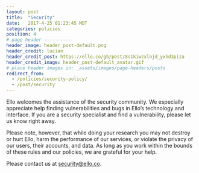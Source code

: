 ```yaml
---
layout: post
title:  "Security"
date:   2017-4-25 01:23:45 MDT
categories: policies
position: 4
# page header ----------
header_image: header_post-default.png
header_credit: lucian
header_credit_post: https://ello.co/gb/post/8s1kiwzxlnjd_yxhd3piza
header_credit_image: header_post-default_avatar.gif
# place header images in: _assets/images/page-headers/posts
redirect_from:
  - /policies/security-policy/
  - /post/security
---
```

Ello welcomes the assistance of the security community. We especially appreciate help finding vulnerabilities and bugs in Ello’s technology and interface. If you are a security specialist and find a vulnerability, please let us know right away.

Please note, however, that while doing your research you may not destroy or hurt Ello, harm the performance of our services, or violate the privacy of our users, their accounts, and data. As long as you work within the bounds of these rules and our policies, we are grateful for your help.

Please contact us at [security@ello.co](mailto:security@ello.co).
